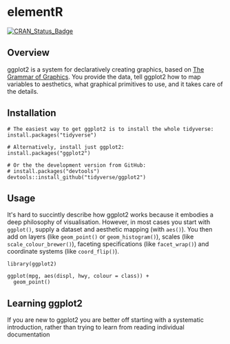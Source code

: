 # elementR <i class="fa fa-star-half-o" aria-hidden="true" align="right"></i>

[![CRAN_Status_Badge](http://www.r-pkg.org/badges/version/elementR)](https://cran.r-project.org/package=elementR)

## Overview

ggplot2 is a system for declaratively creating graphics, based on [The Grammar of Graphics](http://amzn.to/2ef1eWp). You provide the data, tell ggplot2 how to map variables to aesthetics, what graphical primitives to use, and it takes care of the details. 

## Installation

```
# The easiest way to get ggplot2 is to install the whole tidyverse:
install.packages("tidyverse")

# Alternatively, install just ggplot2:
install.packages("ggplot2")

# Or the the development version from GitHub:
# install.packages("devtools")
devtools::install_github("tidyverse/ggplot2")
```

## Usage

It's hard to succintly describe how ggplot2 works because it embodies a deep philosophy of visualisation. However, in most cases you start with `ggplot()`, supply a dataset and aesthetic mapping (with `aes()`). You then add on layers (like `geom_point()` or `geom_histogram()`), scales (like `scale_colour_brewer()`), faceting specifications (like `facet_wrap()`) and coordinate systems (like `coord_flip()`).

```
library(ggplot2)

ggplot(mpg, aes(displ, hwy, colour = class)) + 
  geom_point()
```

## Learning ggplot2

If you are new to ggplot2 you are better off starting with a systematic introduction, rather than trying to learn from reading individual documentation